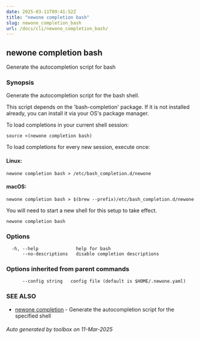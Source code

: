 ```yaml
---
date: 2025-03-11T09:41:52Z
title: "newone completion bash"
slug: newone_completion_bash
url: /docs/cli/newone_completion_bash/
---
```

## newone completion bash

Generate the autocompletion script for bash

### Synopsis

Generate the autocompletion script for the bash shell.

This script depends on the 'bash-completion' package.
If it is not installed already, you can install it via your OS's package manager.

To load completions in your current shell session:

	source <(newone completion bash)

To load completions for every new session, execute once:

#### Linux:

	newone completion bash > /etc/bash_completion.d/newone

#### macOS:

	newone completion bash > $(brew --prefix)/etc/bash_completion.d/newone

You will need to start a new shell for this setup to take effect.


```
newone completion bash
```

### Options

```
  -h, --help              help for bash
      --no-descriptions   disable completion descriptions
```

### Options inherited from parent commands

```
      --config string   config file (default is $HOME/.newone.yaml)
```

### SEE ALSO

* [newone completion](/docs/cli/newone_completion/)	 - Generate the autocompletion script for the specified shell

###### Auto generated by toolbox on 11-Mar-2025
